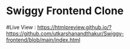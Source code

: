 # Swiggy Frontend Clone

#Live View : https://htmlpreview.github.io/?https://github.com/utkarshanandthakur/Swiggy-frontend/blob/main/index.html
